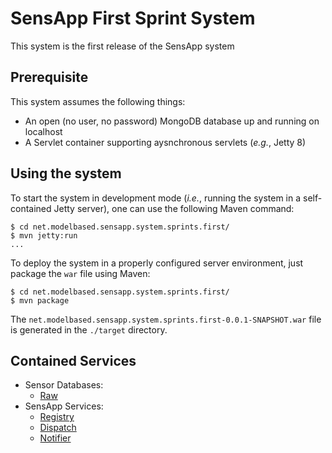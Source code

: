# SensApp First Sprint System

This system is the first release of the SensApp system

## Prerequisite

This system assumes the following things:

  - An open (no user, no password) MongoDB database up and running on localhost
  - A Servlet container supporting aysnchronous servlets (_e.g._, Jetty 8) 

## Using the system

To start the system in development mode (_i.e._, running the system in a self-contained Jetty server), 
one can use the following Maven command:

    $ cd net.modelbased.sensapp.system.sprints.first/
    $ mvn jetty:run
    ...

To deploy the system in a properly configured server environment, just package the `war` file using Maven:

    $ cd net.modelbased.sensapp.system.sprints.first/
    $ mvn package

The `net.modelbased.sensapp.system.sprints.first-0.0.1-SNAPSHOT.war` file is generated in the `./target` directory.
    
## Contained Services

  - Sensor Databases:
    - [Raw](http://github.com/SINTEF-9012/SensApp/tree/master/net.modelbased.sensapp.service.database.raw)
  - SensApp Services:
    - [Registry](http://github.com/SINTEF-9012/SensApp/tree/master/net.modelbased.sensapp.service.registry)
    - [Dispatch](http://github.com/SINTEF-9012/SensApp/tree/master/net.modelbased.sensapp.service.dispatch)
    - [Notifier](http://github.com/SINTEF-9012/SensApp/tree/master/net.modelbased.sensapp.service.notofier)
  
